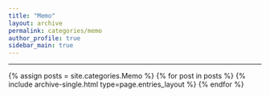 ```yaml
---
title: "Memo"
layout: archive
permalink: categories/memo
author_profile: true
sidebar_main: true
---
```


***

{% assign posts = site.categories.Memo %}
{% for post in posts %} {% include archive-single.html type=page.entries_layout %} {% endfor %}


